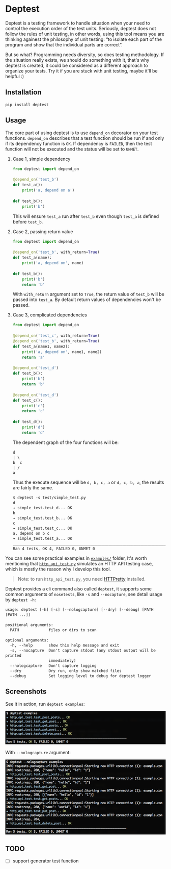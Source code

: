# Deptest

Deptest is a testing framework to handle situation when your need to control
the execution order of the test units. Seriously, deptest does not follow
the rules of unit testing, in other words, using this tool means
you are thinking againest the philosophy of unit testing:
“to isolate each part of the program and show that the individual parts are correct”.

But so what? Programming needs diversity, so does testing methodology.
If the situation really exists, we should do something with it,
that's why deptest is created, it could be considered as a different
approach to organize your tests. Try it if you are stuck with unit testing,
maybe it'll be helpful :)

## Installation

    pip install deptest

## Usage

The core part of using deptest is to use `depend_on` decorator on your test functions. `depend_on` describes that a test function should be run if and
only if its dependency function is `OK`. If dependency is `FAILED`, then the
test function will not be executed and the status will be set to `UNMET`.

1. Case 1, simple dependency

    ```python
    from deptest import depend_on

    @depend_on('test_b')
    def test_a():
        print('a, depend on a')

    def test_b():
        print('b')
    ```

    This will ensure `test_a` run after `test_b` even though `test_a` is defined before `test_b`.

2. Case 2, passing return value

    ```python
    from deptest import depend_on

    @depend_on('test_b', with_return=True)
    def test_a(name):
        print('a, depend on', name)

    def test_b():
        print('b')
        return 'b'
    ```

    With `with_return` argument set to `True`, the return value of `test_b`
    will be passed into `test_a`. By default return values of dependencies
    won't be passed.

2. Case 3, complicated dependencies

    ```python
    from deptest import depend_on

    @depend_on('test_c', with_return=True)
    @depend_on('test_b', with_return=True)
    def test_a(name1, name2):
        print('a, depend on', name1, name2)
        return 'a'

    @depend_on('test_d')
    def test_b():
        print('b')
        return 'b'

    @depend_on('test_d')
    def test_c():
        print('c')
        return 'c'

    def test_d():
        print('d')
        return 'd'
    ```

    The dependent graph of the four functions will be:

    ```
    d
    | \
    b  c
    | /
    a
    ```

    Thus the execute sequence will be `d, b, c, a` or `d, c, b, a`, the results are fairly the same.

    ```
    $ deptest -s test/simple_test.py
    d
    → simple_test.test_d... OK
    b
    → simple_test.test_b... OK
    c
    → simple_test.test_c... OK
    a, depend on b c
    → simple_test.test_a... OK
    ______________________________________________________________________
    Ran 4 tests, OK 4, FAILED 0, UNMET 0
    ```

You can see some practical examples in [`examples/`](examples) folder,
It's worth mentioning that [`http_api_test.py`](examples/http_api_test.py)
simulates an HTTP API testing case, which is mostly the reason why I develop this tool.

> Note: to run `http_api_test.py`, you need [HTTPretty](https://github.com/gabrielfalcao/HTTPretty) installed.

Deptest provides a cli command also called `deptest`, it supports some common
arguments of `nosetests`, like `-s` and `--nocapture`, see detail usage by `deptest -h`:

```
usage: deptest [-h] [-s] [--nologcapture] [--dry] [--debug] [PATH [PATH ...]]

positional arguments:
  PATH             files or dirs to scan

optional arguments:
  -h, --help       show this help message and exit
  -s, --nocapture  Don't capture stdout (any stdout output will be printed
                   immediately)
  --nologcapture   Don't capture logging
  --dry            Dry run, only show matched files
  --debug          Set logging level to debug for deptest logger
```

## Screenshots

See it in action, run `deptest examples`:

![Normal Mode](_images/normal.png)

With `--nologcapture` argument:

![With -s Stdout](_images/withstdout.png)


## TODO

- [ ] support generator test function

